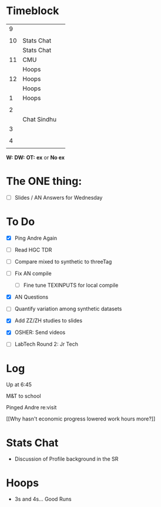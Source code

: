 # Timeblock

|     |             |     |
| --- | ----------- | --- |
| 9   |             |     |
|     |             |     |
| 10  | Stats Chat  |     |
|     | Stats Chat  |     |
| 11  | CMU         |     |
|     | Hoops       |     |
| 12  | Hoops       |     |
|     | Hoops       |     |
| 1   | Hoops       |     |
|     |             |     |
| 2   |             |     |
|     | Chat Sindhu |     |
| 3   |             |     |
|     |             |     |
| 4   |             |     |
|     |             |     |

**W:**
**DW:**
**OT:**
**ex** or **No ex**

# The ONE thing: 
- [ ] Slides / AN Answers for Wednesday


# To Do
- [x] Ping Andre Again 
- [ ] Read HGC TDR
- [ ] Compare mixed to synthetic to threeTag
- [ ] Fix AN compile
	- [ ] Fine tune TEXINPUTS for local compile
- [x]  AN Questions
- [ ]  Quantify variation among synthetic datasets 
- [x] Add ZZ/ZH studies to slides
- [x] OSHER: Send videos 
- [ ] LabTech Round 2: Jr Tech


# Log


Up at 6:45

M&T to school 

Pinged Andre re:visit 

[[Why hasn't economic progress lowered work hours more?]]

# Stats Chat
- Discussion of Profile background in the SR

# Hoops
- 3s and 4s... Good Runs

